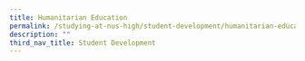 ```yaml
---
title: Humanitarian Education
permalink: /studying-at-nus-high/student-development/humanitarian-education/
description: ""
third_nav_title: Student Development
---
```

